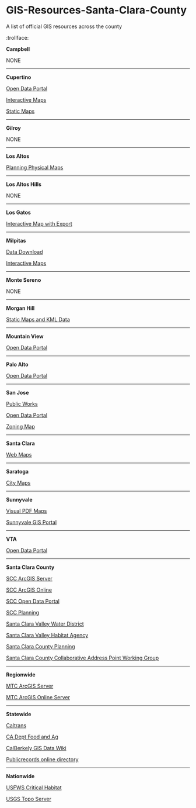# GIS-Resources-Santa-Clara-County
A list of official GIS resources across the county

:trollface:


**Campbell**

NONE

---

**Cupertino**

[Open Data Portal](http://gis.cupertino.opendata.arcgis.com/)

[Interactive Maps](https://gis.cupertino.org/webapps/)

[Static Maps](https://gis.cupertino.org/staticmaps/)

---

**Gilroy**

NONE

---

**Los Altos**

[Planning Physical Maps](http://www.losaltosca.gov/communitydevelopment/page/adopted-plans)

---

**Los Altos Hills**

NONE

---

**Los Gatos**

[Interactive Map with Export](http://www2.lynxgis.com/Html5Viewer/Index.html?configBase=http://www2.lynxgis.com/Geocortex/Essentials/REST/sites/Los_Gatos_Public/viewers/TLGHTML5/virtualdirectory/Resources/Config/Default)

---

**Milpitas**

[Data Download](http://app.ci.milpitas.ca.gov/services/gis/data_files.asp)

[Interactive Maps](http://www.ci.milpitas.ca.gov/milpitas/departments/information-services/geographic-information/)

---

**Monte Sereno**

NONE

---

**Morgan Hill**

[Static Maps and KML Data](http://www.morgan-hill.ca.gov/657/Maps)

---

**Mountain View**

[Open Data Portal](http://data.mountainview.opendata.arcgis.com/datasets?sort_by=updated_at)

---

**Palo Alto**

[Open Data Portal](http://data.cityofpaloalto.org/dashboards/7576/palo-alto-gis-data/)

---

**San Jose**

[Public Works](http://www.sanjoseca.gov/index.aspx?NID=3308)

[Open Data Portal](http://data.sanjoseca.gov/home)

[Zoning Map](http://www.sanjoseca.gov/index.aspx?nid=2037)

---

**Santa Clara**

[Web Maps](http://santaclaraca.gov/residents/maps)

---

**Saratoga**

[City Maps](http://www.saratoga.ca.us/about/city_maps/)

---

**Sunnyvale**

[Visual PDF Maps](http://sunnyvale.ca.gov/Departments/CommunityDevelopment/MapsandData.aspx)

[Sunnyvale GIS Portal](http://gis.sunnyvale.ca.gov/gallery/)

---

**VTA**

[Open Data Portal](https://github.com/vta/GIS-Resources-Santa-Clara-County)

---

**Santa Clara County**

[SCC ArcGIS Server](https://www.sccgov.org/gis/rest/services)

[SCC ArcGIS Online](http://services.arcgis.com/NkcnS0qk4w2wasOJ/arcgis/rest/services/)

[SCC Open Data Portal](http://prod.sccgov.opendata.arcgis.com/)

[SCC Planning](http://services2.arcgis.com/tcv2cMrq63AgvbHF/ArcGIS/rest/services)

[Santa Clara Valley Water District](http://www.valleywater.org/services/GIS.aspx)

[Santa Clara Valley Habitat Agency](http://scv-habitatagency.org/193/GIS-Data-Key-Maps)

[Santa Clara County Planning](http://gisdata.sccplanning.opendata.arcgis.com/)

[Santa Clara County Collaborative Address Point Working Group](http://sccgov.maps.arcgis.com/home/group.html?id=12035bae10f242a58e46c433ebfe4b69)

---

**Regionwide**

[MTC ArcGIS Server](http://gis.mtc.ca.gov/mtc/rest/services)

[MTC ArcGIS Online Server](https://services3.arcgis.com/i2dkYWmb4wHvYPda/arcgis/rest/services/)

---

**Statewide**

[Caltrans](http://www.dot.ca.gov/hq/tsip/gis/datalibrary/)

[CA Dept Food and Ag](http://gis.cdfa.ca.gov/ArcGIS/rest/services)

[CalBerkely GIS Data Wiki](http://www.lib.berkeley.edu/wikis/EART_wiki/index.php?n=Main.GISDataSources)

[Publicrecords online directory](http://publicrecords.onlinesearches.com/California-GIS-and-Mapping.htm)

---

**Nationwide**

[USFWS Critical Habitat](http://ecos.fws.gov/arcgis/rest/services/crithab/usfwsCriticalHabitat/MapServer)

[USGS Topo Server](http://services.nationalmap.gov/arcgis/rest/services/USGSTopoLarge/MapServer)
